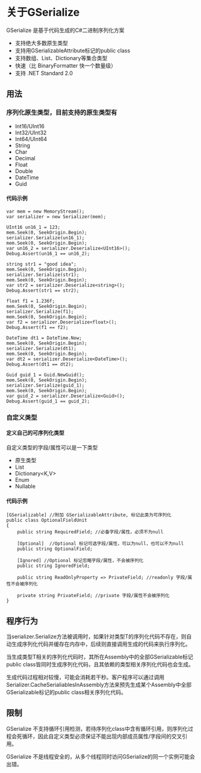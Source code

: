 # 关于GSerialize

GSerialize 是基于代码生成的C#二进制序列化方案
* 支持绝大多数原生类型
* 支持用GSerializableAttribute标记的public class
* 支持数组、List、Dictionary等集合类型
* 快速（比 BinaryFormatter 快一个数量级）
* 支持 .NET Standard 2.0

## 用法

### 序列化原生类型，目前支持的原生类型有
* Int16/UInt16
* Int32/UInt32
* Int64/UInt64
* String
* Char
* Decimal
* Float
* Double
* DateTime
* Guid

#### 代码示例
    var mem = new MemoryStream();
    var serializer = new Serializer(mem);

    UInt16 un16_1 = 123;
    mem.Seek(0, SeekOrigin.Begin);
    serializer.Serialize(un16_1);
    mem.Seek(0, SeekOrigin.Begin);
    var un16_2 = serializer.Deserialize<UInt16>();
    Debug.Assert(un16_1 == un16_2);

    string str1 = "good idea";
    mem.Seek(0, SeekOrigin.Begin);
    serializer.Serialize(str1);
    mem.Seek(0, SeekOrigin.Begin);
    var str2 = serializer.Deserialize<string>();
    Debug.Assert(str1 == str2);

    float f1 = 1.236f;
    mem.Seek(0, SeekOrigin.Begin);
    serializer.Serialize(f1);
    mem.Seek(0, SeekOrigin.Begin);
    var f2 = serializer.Deserialize<float>();
    Debug.Assert(f1 == f2);

    DateTime dt1 = DateTime.Now;
    mem.Seek(0, SeekOrigin.Begin);
    serializer.Serialize(dt1);
    mem.Seek(0, SeekOrigin.Begin);
    var dt2 = serializer.Deserialize<DateTime>();
    Debug.Assert(dt1 == dt2);

    Guid guid_1 = Guid.NewGuid();
    mem.Seek(0, SeekOrigin.Begin);
    serializer.Serialize(guid_1);
    mem.Seek(0, SeekOrigin.Begin);
    var guid_2 = serializer.Deserialize<Guid>();
    Debug.Assert(guid_1 == guid_2);

### 自定义类型

#### 定义自己的可序列化类型
自定义类型的字段/属性可以是一下类型
* 原生类型
* List<T> 
* Dictionary<K,V>
* Enum
* Nullable

#### 代码示例
    [GSerializable] //附加 GSerializableAttribute, 标记此类为可序列化
    public class OptionalFieldUnit
    {
        public string RequiredField; //必备字段/属性，必须不为null

        [Optional]  //Optional 标记可选字段/属性，可以为null，也可以不为null
        public string OptionalField;

        [Ignored] //Optional 标记忽略字段/属性，不会被序列化
        public string IgnoredField;

        public string ReadOnlyProperty => PrivateField; //readonly 字段/属性不会被序列化

        private string PrivateField; //private 字段/属性不会被序列化
    }

## 程序行为
当serializer.Serialize<T>方法被调用时，如果针对类型T的序列化代码不存在，则自动生成序列化代码并缓存在内存中，后续则直接调用生成的代码来执行序列化。

当生成类型T相关的序列化代码时，其所在Assembly中的全部GSerializable标记public class皆同时生成序列化代码，且其依赖的类型相关序列化代码也会生成。

生成代码过程相对较慢，可能会消耗若干秒。客户程序可以通过调用Serializer.CacheSerialiablesInAssembly方法来预先生成某个Assembly中全部GSerializable标记的public class相关序列化代码。

## 限制
GSerialize 不支持循环引用检测，若待序列化class中含有循环引用，则序列化过程会死循环，因此自定义类型必须保证不能出现内部成员属性/字段间的交叉引用。

GSerialize 不是线程安全的，从多个线程同时访问GSerialize的同一个实例可能会出错。
